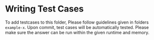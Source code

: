 # Writing Test Cases

To add testcases to this folder, Please follow guidelines given in folders `example-x`. Upon commit, test cases will be automatically tested. Please make sure the answer can be run within the given runtime and memory.
